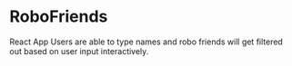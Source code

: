 # RoboFriends
React App
Users are able to type names and robo friends will get filtered out based on user input interactively.
